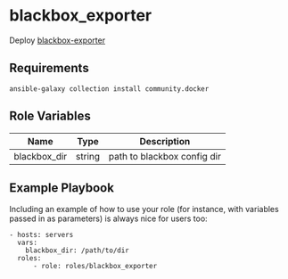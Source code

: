 blackbox_exporter
=========

Deploy [blackbox-exporter](https://github.com/prometheus/blackbox_exporter)

Requirements
------------

```
ansible-galaxy collection install community.docker
```

Role Variables
--------------

| Name | Type | Description |
|-|-|-|
| blackbox_dir | string | path to blackbox config dir |

Example Playbook
----------------

Including an example of how to use your role (for instance, with variables passed in as parameters) is always nice for users too:

```
- hosts: servers
  vars:
    blackbox_dir: /path/to/dir
  roles:
      - role: roles/blackbox_exporter
```

